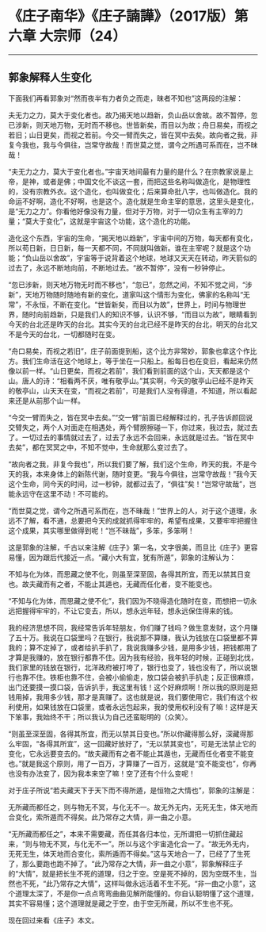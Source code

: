# 《庄子南华》《庄子諵譁》（2017版）第六章 大宗师（24）

------

## 郭象解释人生变化

下面我们再看郭象对“然而夜半有力者负之而走，昧者不知也”这两段的注解：

夫无力之力，莫大于变化者也。故乃揭天地以趋新，负山岳以舍故。故不暂停，忽已涉新，则天地万物，无时而不移也。世皆新矣，而目以为故；舟日易矣，而视之若旧；山日更矣，而视之若前。今交一臂而失之，皆在冥中去矣。故向者之我，非复今我也，我与今俱往，岂常守故哉！而世莫之觉，谓今之所遇可系而在，岂不昧哉！

“夫无力之力，莫大于变化者也。”宇宙天地间最有力量的是什么？在宗教家说是上帝，是神，或者是佛；中国文化不谈这一套，而把这些名称叫做造化，是物理性的，没有宗教外衣。这个造化，也叫做变化；后来算命批八字，也叫做造化。我的命运不好啊，造化不好啊，也是这个。造化就是生命主宰的意思，这里头是变化，是“无力之力”。你看他好像没有力量，但对于万物，对于一切众生有主宰的力量；“莫大于变化”，这就是宇宙这个功能，这个造化的功能。

造化这个东西，宇宙的生命，“揭天地以趋新”，宇宙中间的万物，每天都有变化，所以苟日新，日日新，每一天都不同，不同就叫做新。谁在主宰呢？就是这个功能；“负山岳以舍故”，宇宙等于说背着这个地球，地球又天天在转动，昨天箭似的过去了，永远不断地向前，不断地过去。“故不暂停”，没有一秒钟停止。

“忽已涉新，则天地万物无时而不移也”，“忽已”，忽然之间，不知不觉之间，“涉新”，天地万物随时随地有新的变化，道家叫这个情形为变化，佛家的名称叫“无常”，不永恒，不断在变化。“世皆新矣，而目以为故”，世界上，时间与物理世界，随时向前趋新，只是我们人的知识不够，认识不够，“而目以为故”，眼睛看到今天的台北还是昨天的台北。其实今天的台北已经不是昨天的台北，明天的台北又不是今天的台北，一切都随时在变。

“舟口易矣，而视之若旧”，庄子前面提到船，这个比方非常妙，郭象也拿这个作比方。我们生命活在这个地球上，等于坐在一只船上。船每日也在变旧，看起来仍然像以前一样。“山日更矣，而视之若前”，我们看到前面的这个山，天天都是这个山。唐人的诗：“相看两不厌，唯有敬亭山。”其实啊，今天的敬亭山已经不是昨天的敬亭山，山天天在变，“而视之若前”，可是我们人没有得道，不知道，所以看起来还是从前那个山一样。

“今交一臂而失之，皆在冥中去矣。”“交一臂”前面已经解释过的，孔子告诉颜回说交臂失之，两个人对面走在相遇处，两个臂膀擦碰一下，你过来，我过去，就过去了。一切过去的事情就过去了，过去了永远不会回来，永远就是过去。“皆在冥中去矣”，都在冥冥之中，不知不觉中，生命就那么变过去了。

“故向者之我，非复今我也”，所以我们要了解，我们这个生命，昨天的我，不是今天的我，本来身体上的新陈代谢，随时变更。“我与今俱往，岂常守故哉！”我今天这个生命，同今天的时间，过一秒钟，就都过去了，“俱往”矣！“岂常守故哉”，岂能永远守在这里不动！不可能的。

“而世莫之觉，谓今之所遇可系而在，岂不昧哉！”世界上的人，对于这个道理，永远不了解，看不通，总要把今天的成就抓得牢牢的，希望有成果，又要牢牢把握住这个成果，其实哪里做得到呢！“岂不昧哉”，多笨，多笨啊！

这是郭象的注解，千古以来注解《庄子》第一名，文字很美，而旦比《庄子》更容易懂，因为跟后代接近一点。“藏小大有宜，犹有所遁”，郭象的注解认为：

不知与化为体，而思藏之使不化，则虽至深至固，各得其所宜，而无以禁其日变也。故夫藏而有之者，不能止其遁也，无藏而任化者，变不能变也。

“不知与化为体，而思藏之使不化”，我们因为不晓得造化随时在变，而想把一切永远把握得牢牢的，不让它变去，所以，想永远年轻，想永远保住得来的钱。

我的经济思想不同，我经常告诉年轻朋友，你们赚了钱吗？做生意发财，这个月赚了五十万。我说在口袋里吗？在银行，我说那不算赚，我认为钱放在口袋里都不算我的；算不定掉了，或者给扒手扒了，我说我赚多少钱，是用多少钱，把钱都用了才算是我赚的，放在银行都靠不住。因为我有经验，我年轻的时候，正碰到北伐，我们家里的钱放在银行，北洋政府被打垮了，银行也变了，钱也没有了，所以说银行也靠不住。铁柜也靠不住，会被小偷偷走，放口袋会被扒手扒走；反正很麻烦，出门还要摸一摸口袋，告诉扒手，我这里有钱！这个好麻烦啊！所以我的原则是把钱用掉，我用多少钱，那才是真赚了。这也就是说，我们要使用它，我们有这个权利使用，如果钱放在口袋里，或者永远包起来，我的使用权利没有了嘛！这样是天下笨事，我始终不干；所以我认为自己还蛮聪明的（众笑〉。

“则虽至深至固，各得其所宜，而无以禁其日变也。”所以你藏得那么好，深藏得那么牢固，“各得其所宜”，这一回藏好放好了，“无以禁其变也”，可是无法禁止它的变化，它永远要变去的。“故夫藏而有之者不能止其遁也，无藏而任化者变不能变也。”就是我这个原则，用了一百万，才算赚了一百万，这就是“变不能变也”，你再也没有办法变了，因为我本来空了嘛！空了还有个什么变呢！

对于庄子所说“若夫藏天下于天下而不得所遁，是恒物之大情也”，郭象的注解是：

无所藏而都任之，则与物无不冥，与化无不一。故无外无内，无死无生，体天地而合变化，索所遁而不得矣。此乃常存之大情，非一曲之小意。

“无所藏而都任之”，本来不需要藏，而任其各归本位，无所谓把一切抓住藏起来，“则与物无不冥，与化无不一”。所以与这个宇宙造化合一了。“故无外无内，无死无生，体天地而合变化，索所遁而不得矣。”这与天地合一了，已经了了生死了，那么要跑也跑不掉了。“此乃常存之大情，非一曲之小意”，郭象解释庄子的“大情”，就是把长生不死的道理，归之于空。空是死不掉的，因为空既不生，当然也不死，“此乃常存之大情”，这样叫做永远活着不生不死。“非一曲之小意”，这个道理太深了，不是你一点点弯弯曲曲见解所能懂的。你自认聪明懂了这个道理，其实不容易懂；这个道理就是藏之于空，由于空无所藏，所以不生也不死。

现在回过来看《庄子》本文。